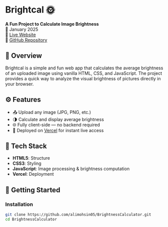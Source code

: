 # Brightcal 🌞
**A Fun Project to Calculate Image Brightness**  
📅 January 2025  
🔗 [Live Website](https://brightnesscalculator.live)  
🔗 [GitHub Repository](https://github.com/alimohsin05/BrightnessCalculator)

## 📸 Overview
Brightcal is a simple and fun web app that calculates the average brightness of an uploaded image using vanilla HTML, CSS, and JavaScript. The project provides a quick way to analyze the visual brightness of pictures directly in your browser.

## ⚙️ Features
- 📤 Upload any image (JPG, PNG, etc.)
- 🌗 Calculate and display average brightness
- 🌐 Fully client-side — no backend required
- 🚀 Deployed on [Vercel](https://vercel.com/) for instant live access

## 🧱 Tech Stack
- **HTML5**: Structure
- **CSS3**: Styling
- **JavaScript**: Image processing & brightness computation
- **Vercel**: Deployment

## 🚀 Getting Started

### Installation

```bash
git clone https://github.com/alimohsin05/BrightnessCalculator.git
cd BrightnessCalculator
